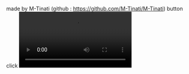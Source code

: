 made by M-Tinati (github : https://github.com/M-Tinati/M-Tinati) 
 button click
 <video src="Recording 2024-02-19 112304.mp4"></video>